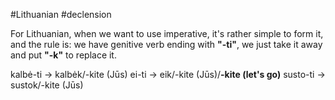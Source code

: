 #Lithuanian #declension 

For Lithuanian, when we want to use imperative, it's rather simple to form it, and the rule is:
we have genitive verb ending with __"-ti"__, we just take it away and put __"-k"__ to replace it.

kalbė-ti -> kalbėk/-kite (Jūs)
ei-ti -> eik/-kite (Jūs)/__-kite (let's go)__
susto-ti -> sustok/-kite (Jūs)
